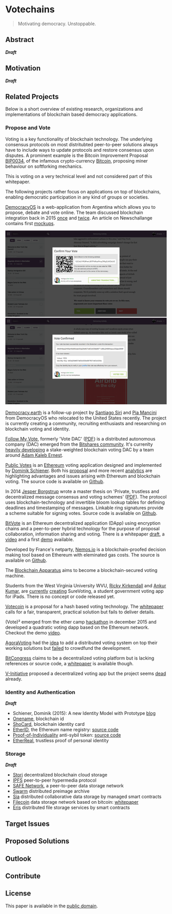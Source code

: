 # Votechains

> Motivating democracy. Unstoppable.

## Abstract

***Draft***

## Motivation

***Draft***

## Related Projects

Below is a short overview of existing research, organizations and implementations of blockchain based democracy applications.

### Propose and Vote

Voting is a key functionality of blockchain technology. The underlying consensus protocols on most distritubted peer-to-peer solutions always have to include ways to update protocols and restore consensus upon disputes. A prominent example is the Bitcoin Improvement Proposal [BIP0034](https://github.com/bitcoin/bips/blob/master/bip-0034.mediawiki#Specification), of the infamous crypto-currency [Bitcoin](http://bitcoin.org), proposing miner behaviour on softforking mechanics.

This is voting on a very technical level and not considered part of this whitepaper.

The following projects rather focus on applications on top of blockchains, enabling democratic participation in any kind of groups or societies.

[DemocracyOS](http://democracyos.org/) is a web-application from Argentina which allows you to propose, debate and vote online. The team discussed blockchain integration back in 2015 [once](http://blog.democracyos.org/post/114076491913/blockchain-support-for-democracyos-we-want-to-add) and [twice](http://blog.democracyos.org/post/122357355613/were-making-a-live-hangout-to-talk-decentralized). An article on Newschallange contains first [mockups](https://www.newschallenge.org/challenge/elections/entries/blockchain-support-for-open-source-platform-democracyos).

![DemocracyOS Blockchain Mockup #1](img/dem_os_0.png)
![DemocracyOS Blockchain Mockup #2](img/dem_os_1.png)

[Democracy.earth](http://democracy.earth/) is a follow-up project by [Santiago Siri](https://www.youtube.com/watch?v=eOYcaRWMbyE) and [Pia Mancini](https://www.ted.com/talks/pia_mancini_how_to_upgrade_democracy_for_the_internet_era) from DemocracyOS who relocated to the United States recently. The project is currently creating a community, recruiting enthusiasts and researching on blockchain voting and identity.

[Follow My Vote](https://followmyvote.com/), formerly 'Vote DAC' ([PDF](https://followmyvote.com/wp-content/uploads/2014/08/The-Key-To-Unlocking-The-Black-Box-Follow-My-Vote.pdf)) is a distributed autonomous company (DAC) emerged from the  [Bitshares community](https://bitsharestalk.org/index.php?board=63.0). It's currenlty [heavily developing](https://github.com/FollowMyVote/StakeWeightedVoting/) a stake-weighted blockchain voting DAC by a team around [Adam Kaleb Ernest](https://www.youtube.com/watch?v=TQMoKiP5q7Y).

[Public Votes](http://publicvotes.org/) is an [Ethereum](http://ethereum.org) voting application designed and implemented by [Dominik Schiener](https://medium.com/@DomSchiener). Both his [proposal](http://schiener.me/2015/openvotes-voting/) and more recent [analytics](http://schiener.me/2015/voting-on-ethereum-analysis/) are highlighting advantages and issues arising with Ethereum and blockchain voting. The source code is available on [Github](https://github.com/domschiener/publicvotes).

In 2014 [Jesper Borgstrup](https://jesper.borgstrup.dk/2015/01/masters-thesis-private-trustless-decentralized-message-consensus-voting-schemes/) wrote a master thesis on 'Private, trustless and decentralized message consensus and voting schemes' ([PDF](https://jesper.borgstrup.dk/master-thesis-report.pdf)). The protocol uses blockchain-technology and invertible bloom lookup tables for defining deadlines and timestamping of messages. Linkable ring signatures provide a scheme suitable for signing votes. Source code is available on [Github](https://github.com/jesperborgstrup/PyBitmessageVote).

[BitVote](http://bitvote.net) is an Ethereum decentralized application (DApp) using encryption chains and a peer-to-peer hybrid technology for the purpose of proposal collaboration, information sharing and voting. There is a whitepaper [draft](https://github.com/arkbg1/BitVote/wiki/*A*-plan), a [video](https://www.youtube.com/watch?v=z-BtgF3oqoA) and a first [demo](https://bitvote.github.io/) available.

Developed by France's netparty, [Nemos.io](http://nemos.io/) is a blockchain-proofed decision making tool based on Ethereum with eleminated gas costs. The source is available on [Github](https://github.com/netparty-france/nemos.io/).

The [Blockchain Apparatus](http://blockchainapparatus.com/voting/) aims to become a blockchain-secured voting machine.

Students from the West Virginia University WVU, [Ricky Kirkendall](https://twitter.com/clickycrocodile) and [Ankur Kumar](https://twitter.com/ankurkwv), are [currently](http://www.thedaonline.com/news/article_c23dd902-8e7c-11e5-881d-db3cafa77e63.html) [creating](http://www.coindesk.com/west-virginia-university-student-government-blockchain-voting/) SureVoting, a student government voting app for iPads. There is no concept or code released yet.

[Votecoin](https://votecoin.wordpress.com) is a proposal for a hash based voting technology. The [whitepaper](https://votecoin.wordpress.com/about/) calls for a fair, transparent, practical solution but fails to deliver details.

(Vote)&sup2; emerged from the ether camp [hackathon](http://quadraticvoting.on.ether.camp/ide.html) in december 2015 and developed a quadratic voting dapp based on the Ethereum network. Checkout the demo [video](https://www.youtube.com/watch?v=xz9dGRs7FOQ).

[AgoraVoting](https://agoravoting.com/) had the [idea](https://blog.agoravoting.org/index.php/2013/11/28/a-bitcoin-based-completely-distributed-voting-system/) to add a distributed voting system on top their working solutions but [failed](https://blockchain.info/address/1EwqtN6GwHmkfYEfxGhuVcjrNBdQwvXMd3) to crowdfund the development.

[BitCongress](http://www.bitcongress.org/) claims to be a decentralized voting platform but is lacking references or source code, a [whitepaper](http://www.bitcongress.org/BitCongressWhitepaper.pdf) is available though.

[V-Initiative](http://www.v-initiative.org/) proposed a decentralized voting app but the project seems [dead](http://v-app.io/landing) already.

### Identity and Authentication

***Draft***

* Schiener, Dominik (2015): A new Identity Model with Prototype [blog](http://composui.com/2015/09/08/a-treatise-on-identity-part-2-a-new-identity-model-with-prototype/)
* [Onename](https://onename.com/), blockchain id
* [ShoCard](http://www.shocard.com/), blockchain identity card
* [EtherID](http://etherid.org/), the Ethereum name registry: [source code](https://github.com/lexansoft/EtherID.org)
* [Proof-of-Individuality](http://proofofindividuality.tk/) anti-sybil token: [source code](https://github.com/d11e9/poi)
* [EtherReal](http://etherre.al/wp/), trustless proof of personal identity

### Storage

***Draft***

* [Storj](http://storj.io/) decentralized blockchain cloud storage
* [IPFS](https://ipfs.io/) peer-to-peer hypermedia protocol
* [SAFE Network](https://safenetwork.org/), a peer-to-peer data storage network
* [Swarm](https://github.com/ethereum/go-ethereum/wiki/Swarm---distributed-preimage-archive) distributed preimage archive
* [Sia](http://sia.tech/) distributed collaborative data storage by managed smart contracts
* [Filecoin](http://filecoin.io/) data storage network based on bitcoin: [whitepaper](http://filecoin.io/filecoin.pdf)
* [Eris](https://erisindustries.com/) distributed file storage services by smart contracts

## Target Issues

## Proposed Solutions

## Outlook

## Contribute

## License

This paper is available in the [public domain](LICENSE.md).
